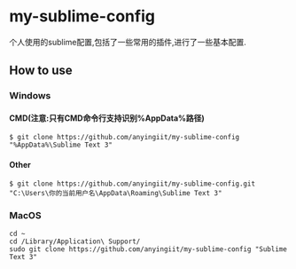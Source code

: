# my-sublime-config
个人使用的sublime配置,包括了一些常用的插件,进行了一些基本配置.
## How to use
### Windows
#### CMD(注意:只有CMD命令行支持识别%AppData%路径)
```shell
$ git clone https://github.com/anyingiit/my-sublime-config "%AppData%\Sublime Text 3"
```
#### Other
```shell
$ git clone https://github.com/anyingiit/my-sublime-config.git "C:\Users\你的当前用户名\AppData\Roaming\Sublime Text 3"
```
### MacOS
```shell
cd ~
cd /Library/Application\ Support/
sudo git clone https://github.com/anyingiit/my-sublime-config "Sublime Text 3"
```
